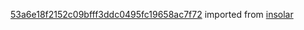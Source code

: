 [53a6e18f2152c09bfff3ddc0495fc19658ac7f72](https://github.com/insolar/insolar/commit/53a6e18f2152c09bfff3ddc0495fc19658ac7f72) imported from [insolar](https://github.com/insolar/insolar)

